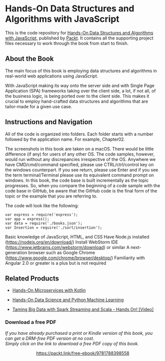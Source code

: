 # Hands-On Data Structures and Algorithms with JavaScript
This is the code repository for [Hands-On Data Structures and Algorithms with JavaScript](https://www.packtpub.com/web-development/hands-data-structures-and-algorithms-javascript?utm_source=github&utm_medium=repository&utm_campaign=9781788398558), published by [Packt](https://www.packtpub.com/?utm_source=github). It contains all the supporting project files necessary to work through the book from start to finish.
## About the Book
The main focus of this book is employing data structures and algorithms in real-world web applications using JavaScript.

With JavaScript making its way onto the server side and with Single Page Application (SPA) frameworks taking over the client side, a lot, if not all, of the business logic, is being ported over to the client side. This makes it crucial to employ hand-crafted data structures and algorithms that are tailor-made for a given use case.


## Instructions and Navigation
All of the code is organized into folders. Each folder starts with a number followed by the application name. For example, Chapter02.

The screenshots in this book are taken on a macOS. There would be little difference (if any) for users of any other OS. The code samples, however, would run without any discrepancies irrespective of the OS. Anywhere we have CMD/cmd/command specified, please use CTRL/ctrl/control key on the windows counterpart. If you see return, please use Enter and if you see the term terminal/Terminal please use its equivalent command prompt on windows. 
In this book, the code base is built incrementally as the topic progresses. So, when you compare the beginning of a code sample with the code base in GitHub, be aware that the GitHub code is the final form of the topic or the example that you are referring to.

The code will look like the following:
```
var express = require('express');
var app = express();
var data = require('./books.json');
var Insertion = require('./sort/insertion');
```

Basic knowledge of JavaScript, HTML, and CSS
Have Node.js installed (https://nodejs.org/en/download/)
Install WebStorm IDE (https://www.jetbrains.com/webstorm/download) or similar
A next-generation browser such as Google Chrome (https://www.google.com/chrome/browser/desktop/)
Familiarity with Angular 2.0 or greater is a plus but is not required

## Related Products
* [Hands-On Microservices with Kotlin](https://www.packtpub.com/web-development/microservices-kotlin?utm_source=github&utm_medium=repository&utm_campaign=9781788471459)

* [Hands-On Data Science and Python Machine Learning](https://www.packtpub.com/big-data-and-business-intelligence/hands-data-science-and-python-machine-learning?utm_source=github&utm_medium=repository&utm_campaign=9781787280748)

* [Taming Big Data with Spark Streaming and Scala - Hands On! [Video]](https://www.packtpub.com/big-data-and-business-intelligence/taming-big-data-spark-streaming-and-scala-–-hands-video?utm_source=github&utm_medium=repository&utm_campaign=9781787123915)
### Download a free PDF

 <i>If you have already purchased a print or Kindle version of this book, you can get a DRM-free PDF version at no cost.<br>Simply click on the link to download a free PDF copy of this book.</i>
<p align="center"> <a href="https://packt.link/free-ebook/9781788398558">https://packt.link/free-ebook/9781788398558 </a> </p>